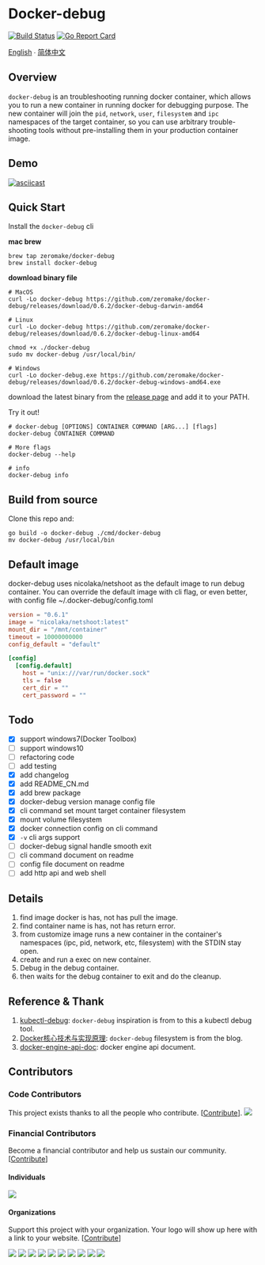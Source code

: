# Docker-debug

[![Build Status](https://travis-ci.com/zeromake/docker-debug.svg?branch=master)](https://travis-ci.com/zeromake/docker-debug)
[![Go Report Card](https://goreportcard.com/badge/zeromake/docker-debug)](https://goreportcard.com/report/zeromake/docker-debug)

[English](README.md) ∙ [简体中文](README-zh-Hans.md)

## Overview

`docker-debug` is an troubleshooting running docker container,
which allows you to run a new container in running docker for debugging purpose.
The new container will join the `pid`, `network`, `user`, `filesystem` and `ipc` namespaces of the target container, 
so you can use arbitrary trouble-shooting tools without pre-installing them in your production container image.

## Demo
[![asciicast](https://asciinema.org/a/235025.svg)](https://asciinema.org/a/235025)
## Quick Start

Install the `docker-debug` cli

**mac brew**
```shell
brew tap zeromake/docker-debug
brew install docker-debug
```

**download binary file**
``` shell
# MacOS
curl -Lo docker-debug https://github.com/zeromake/docker-debug/releases/download/0.6.2/docker-debug-darwin-amd64

# Linux
curl -Lo docker-debug https://github.com/zeromake/docker-debug/releases/download/0.6.2/docker-debug-linux-amd64

chmod +x ./docker-debug
sudo mv docker-debug /usr/local/bin/

# Windows
curl -Lo docker-debug.exe https://github.com/zeromake/docker-debug/releases/download/0.6.2/docker-debug-windows-amd64.exe
```

download the latest binary from the [release page](https://github.com/zeromake/docker-debug/releases/lastest) and add it to your PATH.

Try it out!
``` shell
# docker-debug [OPTIONS] CONTAINER COMMAND [ARG...] [flags]
docker-debug CONTAINER COMMAND

# More flags
docker-debug --help

# info
docker-debug info
```

## Build from source
Clone this repo and:
``` shell
go build -o docker-debug ./cmd/docker-debug
mv docker-debug /usr/local/bin
```

## Default image
docker-debug uses nicolaka/netshoot as the default image to run debug container.
You can override the default image with cli flag, or even better, with config file ~/.docker-debug/config.toml
``` toml
version = "0.6.1"
image = "nicolaka/netshoot:latest"
mount_dir = "/mnt/container"
timeout = 10000000000
config_default = "default"

[config]
  [config.default]
    host = "unix:///var/run/docker.sock"
    tls = false
    cert_dir = ""
    cert_password = ""
```

## Todo
- [x] support windows7(Docker Toolbox)
- [ ] support windows10
- [ ] refactoring code
- [ ] add testing
- [x] add changelog
- [x] add README_CN.md
- [x] add brew package
- [x] docker-debug version manage config file
- [x] cli command set mount target container filesystem
- [x] mount volume filesystem
- [x] docker connection config on cli command
- [x] `-v` cli args support
- [ ] docker-debug signal handle smooth exit
- [ ] cli command document on readme
- [ ] config file document on readme
- [ ] add http api and web shell

## Details
1. find image docker is has, not has pull the image.
2. find container name is has, not has return error.
3. from customize image runs a new container in the container's namespaces (ipc, pid, network, etc, filesystem) with the STDIN stay open.
4. create and run a exec on new container.
5. Debug in the debug container.
6. then waits for the debug container to exit and do the cleanup.

## Reference & Thank
1. [kubectl-debug](https://github.com/aylei/kubectl-debug): `docker-debug` inspiration is from to this a kubectl debug tool.
2. [Docker核心技术与实现原理](https://draveness.me/docker): `docker-debug` filesystem is from the blog.
3. [docker-engine-api-doc](https://docs.docker.com/engine/api/latest): docker engine api document.

## Contributors

### Code Contributors

This project exists thanks to all the people who contribute. [[Contribute](CONTRIBUTING.md)].
<a href="https://github.com/zeromake/docker-debug/graphs/contributors"><img src="https://opencollective.com/docker-debug/contributors.svg?width=890&button=false" /></a>

### Financial Contributors

Become a financial contributor and help us sustain our community. [[Contribute](https://opencollective.com/docker-debug/contribute)]

#### Individuals

<a href="https://opencollective.com/docker-debug"><img src="https://opencollective.com/docker-debug/individuals.svg?width=890"></a>

#### Organizations

Support this project with your organization. Your logo will show up here with a link to your website. [[Contribute](https://opencollective.com/docker-debug/contribute)]

<a href="https://opencollective.com/docker-debug/organization/0/website"><img src="https://opencollective.com/docker-debug/organization/0/avatar.svg"></a>
<a href="https://opencollective.com/docker-debug/organization/1/website"><img src="https://opencollective.com/docker-debug/organization/1/avatar.svg"></a>
<a href="https://opencollective.com/docker-debug/organization/2/website"><img src="https://opencollective.com/docker-debug/organization/2/avatar.svg"></a>
<a href="https://opencollective.com/docker-debug/organization/3/website"><img src="https://opencollective.com/docker-debug/organization/3/avatar.svg"></a>
<a href="https://opencollective.com/docker-debug/organization/4/website"><img src="https://opencollective.com/docker-debug/organization/4/avatar.svg"></a>
<a href="https://opencollective.com/docker-debug/organization/5/website"><img src="https://opencollective.com/docker-debug/organization/5/avatar.svg"></a>
<a href="https://opencollective.com/docker-debug/organization/6/website"><img src="https://opencollective.com/docker-debug/organization/6/avatar.svg"></a>
<a href="https://opencollective.com/docker-debug/organization/7/website"><img src="https://opencollective.com/docker-debug/organization/7/avatar.svg"></a>
<a href="https://opencollective.com/docker-debug/organization/8/website"><img src="https://opencollective.com/docker-debug/organization/8/avatar.svg"></a>
<a href="https://opencollective.com/docker-debug/organization/9/website"><img src="https://opencollective.com/docker-debug/organization/9/avatar.svg"></a>

